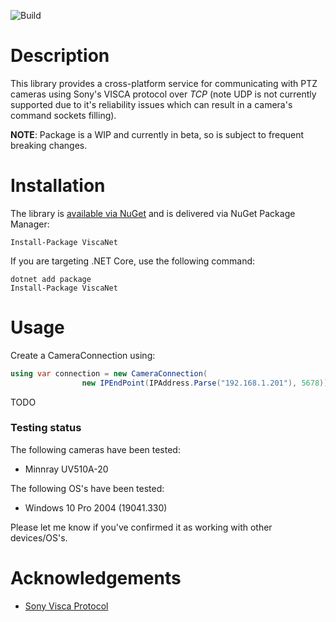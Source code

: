 <!-- TODO change badges on release
![Publish](https://github.com/DevDecoder/ViscaNet/workflows/Build%20and%20Publish/badge.svg)
![Nuget](https://img.shields.io/nuget/v/ViscaNet)
-->
![Build](https://github.com/DevDecoder/ViscaNet/workflows/Validate%20Pull%20Request/badge.svg)

# Description
This library provides a cross-platform service for communicating with PTZ cameras using Sony's VISCA protocol over *TCP* (note UDP is not currently supported due to it's reliability issues which can result in a camera's command sockets filling).

**NOTE**:  Package is a WIP and currently in beta, so is subject to frequent breaking changes.

# Installation
The library is [available via NuGet](https://www.nuget.org/packages?q=ViscaNet) and is delivered via NuGet Package Manager:

```
Install-Package ViscaNet
```

If you are targeting .NET Core, use the following command:

```
dotnet add package 
Install-Package ViscaNet
```

# Usage

Create a CameraConnection using:
```csharp
using var connection = new CameraConnection(
                new IPEndPoint(IPAddress.Parse("192.168.1.201"), 5678));
```

TODO

### Testing status

The following cameras have been tested:
* Minnray UV510A-20

The following OS's have been tested:
* Windows 10 Pro 2004 (19041.330)

Please let me know if you've confirmed it as working with other devices/OS's.

# Acknowledgements

* [Sony Visca Protocol](https://www.sony.net/Products/CameraSystem/CA/BRC_X1000_BRC_H800/Technical_Document/C456100121.pdf)